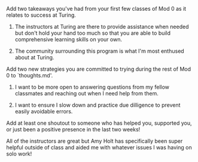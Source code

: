 Add two takeaways you've had from your first few classes of Mod 0 as it relates to success at Turing.

1. The instructors at Turing are there to provide assistance when needed but don't hold your hand too much so that you are able to build comprehensive learning skills on your own.

2. The community surrounding this program is what I'm most enthused about at Turing.

Add two new strategies you are committed to trying during the rest of Mod 0 to `thoughts.md'.

1. I want to be more open to answering questions from my fellow classmates and reaching out when I need help from them.

2. I want to ensure I slow down and practice due dilligence to prevent easily avoidable errors.

Add at least one shoutout to someone who has helped you, supported you, or just been a positive presence in the last two weeks!

All of the instructors are great but Amy Holt has specifically been super helpful outside of class and aided me with whatever issues I was having on solo work!

